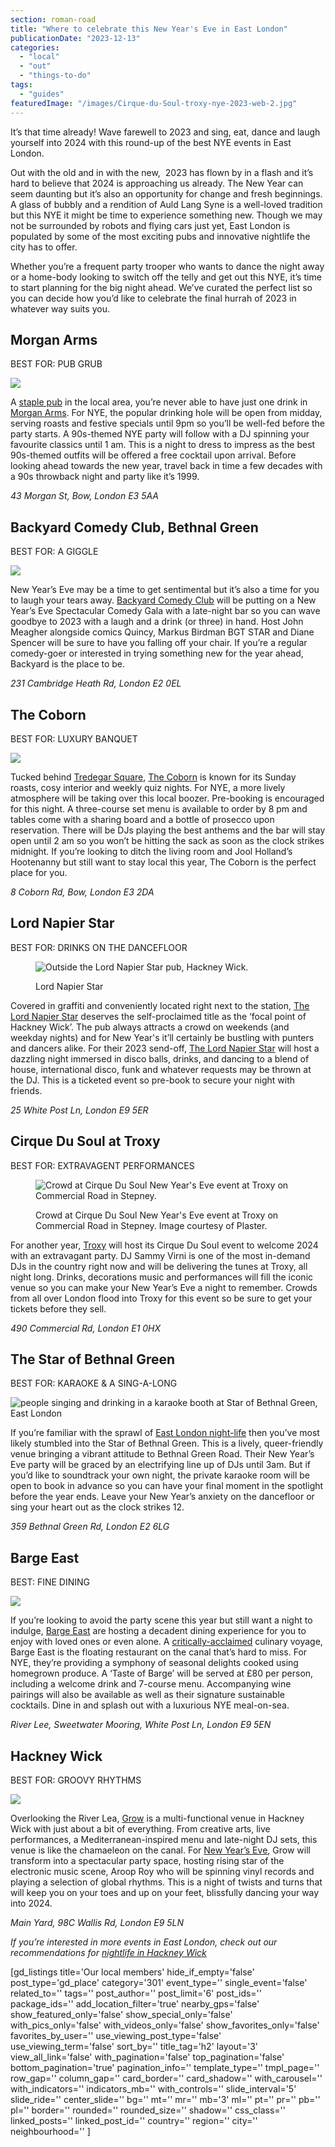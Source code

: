 ```yaml
---
section: roman-road
title: "Where to celebrate this New Year's Eve in East London"
publicationDate: "2023-12-13"
categories: 
  - "local"
  - "out"
  - "things-to-do"
tags: 
  - "guides"
featuredImage: "/images/Cirque-du-Soul-troxy-nye-2023-web-2.jpg"
---
```


It’s that time already! Wave farewell to 2023 and sing, eat, dance and laugh yourself into 2024 with this round-up of the best NYE events in East London. 

Out with the old and in with the new,  2023 has flown by in a flash and it’s hard to believe that 2024 is approaching us already. The New Year can seem daunting but it’s also an opportunity for change and fresh beginnings. A glass of bubbly and a rendition of Auld Lang Syne is a well-loved tradition but this NYE it might be time to experience something new. Though we may not be surrounded by robots and flying cars just yet, East London is populated by some of the most exciting pubs and innovative nightlife the city has to offer.  

Whether you’re a frequent party trooper who wants to dance the night away or a home-body looking to switch off the telly and get out this NYE, it’s time to start planning for the big night ahead. We’ve curated the perfect list so you can decide how you’d like to celebrate the final hurrah of 2023 in whatever way suits you.

## Morgan Arms

BEST FOR: PUB GRUB

![](/images/the-morgan-arms-NYE-2023-web-3-1024x682.jpg)

A [staple pub](https://romanroadlondon.com/?p=19940) in the local area, you’re never able to have just one drink in [Mo](https://www.morganarmsbow.com/events)[rgan Arms](https://www.morganarmsbow.com/events). For NYE, the popular drinking hole will be open from midday, serving roasts and festive specials until 9pm so you’ll be well-fed before the party starts. A 90s-themed NYE party will follow with a DJ spinning your favourite classics until 1 am. This is a night to dress to impress as the best 90s-themed outfits will be offered a free cocktail upon arrival. Before looking ahead towards the new year, travel back in time a few decades with a 90s throwback night and party like it’s 1999.

_43 Morgan St, Bow, London E3 5AA_

## Backyard Comedy Club, Bethnal Green

BEST FOR: A GIGGLE

![](/images/Backyard-Comedy-Club-nye-2023-web-3-1024x683.jpg)

New Year’s Eve may be a time to get sentimental but it’s also a time for you to laugh your tears away. [Backyard Comedy Club](https://backyardcomedyclub.co.uk/event/new-years-eve-spectacular-comedy-gala-disco-party/) will be putting on a New Year’s Eve Spectacular Comedy Gala with a late-night bar so you can wave goodbye to 2023 with a laugh and a drink (or three) in hand. Host John Meagher alongside comics Quincy, Markus Birdman BGT STAR and Diane Spencer will be sure to have you falling off your chair. If you’re a regular comedy-goer or interested in trying something new for the year ahead, Backyard is the place to be. 

_231 Cambridge Heath Rd, London E2 0EL_

## The Coborn

BEST FOR: LUXURY BANQUET

![](/images/The-Coborn-high-resolution-web-3-1024x683.jpg)

Tucked behind [Tredegar Square](https://romanroadlondon.com/?p=41018), [The Coborn](https://www.thecoborn.co.uk/) is known for its Sunday roasts, cosy interior and weekly quiz nights. For NYE, a more lively atmosphere will be taking over this local boozer. Pre-booking is encouraged for this night. A three-course set menu is available to order by 8 pm and tables come with a sharing board and a bottle of prosecco upon reservation. There will be DJs playing the best anthems and the bar will stay open until 2 am so you won’t be hitting the sack as soon as the clock strikes midnight. If you’re looking to ditch the living room and Jool Holland’s Hootenanny but still want to stay local this year, The Coborn is the perfect place for you. 

_8 Coborn Rd, Bow, London E3 2DA_

## Lord Napier Star

BEST FOR: DRINKS ON THE DANCEFLOOR

<figure>

![Outside the Lord Napier Star pub, Hackney Wick.](/images/Outside-lord-napier-edited-1024x683.jpg)

<figcaption>

Lord Napier Star

</figcaption>

</figure>

Covered in graffiti and conveniently located right next to the station, [The Lord Napier Star](https://romanroadlondon.com/lord-napier-star-voted-best-rooftop-bar/) deserves the self-proclaimed title as the ‘focal point of Hackney Wick’. The pub always attracts a crowd on weekends (and weekday nights) and for New Year's it’ll certainly be bustling with punters and dancers alike. For their 2023 send-off, [The Lord Napier Star](https://lordnapierstar.co.uk/events/the-lord-napier-star-new-years-eve-bash-2/) will host a dazzling night immersed in disco balls, drinks, and dancing to a blend of house, international disco, funk and whatever requests may be thrown at the DJ. This is a ticketed event so pre-book to secure your night with friends.

_25 White Post Ln, London E9 5ER_

## Cirque Du Soul at Troxy

BEST FOR: EXTRAVAGENT PERFORMANCES

<figure>

![Crowd at Cirque Du Soul New Year's Eve event at Troxy on Commercial Road in Stepney.](/images/Cirque-du-Soul-crowd-1024x683.jpg)

<figcaption>

Crowd at Cirque Du Soul New Year's Eve event at Troxy on Commercial Road in Stepney. Image courtesy of Plaster.

</figcaption>

</figure>

For another year, [Troxy](https://troxy.co.uk/event/cirque-du-soul-new-years-eve/) will host its Cirque Du Soul event to welcome 2024 with an extravagant party. DJ Sammy Virni is one of the most in-demand DJs in the country right now and will be delivering the tunes at Troxy, all night long. Drinks, decorations music and performances will fill the iconic venue so you can make your New Year’s Eve a night to remember. Crowds from all over London flood into Troxy for this event so be sure to get your tickets before they sell. 

_490 Commercial Rd, London E1 0HX_

## The Star of Bethnal Green

BEST FOR: KARAOKE & A SING-A-LONG

![people singing and drinking in a karaoke booth at Star of Bethnal Green, East London](/images/star-bethnal-green-competition-1024x683.jpg)

If you’re familiar with the sprawl of [East London night-life](https://bethnalgreenlondon.co.uk/pubs-bethnal-green/) then you’ve most likely stumbled into the Star of Bethnal Green. This is a lively, queer-friendly venue bringing a vibrant attitude to Bethnal Green Road. Their New Year’s Eve party will be graced by an electrifying line up of DJs until 3am. But if you’d like to soundtrack your own night, the private karaoke room will be open to book in advance so you can have your final moment in the spotlight before the year ends. Leave your New Year’s anxiety on the dancefloor or sing your heart out as the clock strikes 12. 

_359 Bethnal Green Rd, London E2 6LG_

## Barge East

BEST: FINE DINING

![](/images/barge-east-nye-2023-web-3-1024x683.jpg)

If you’re looking to avoid the party scene this year but still want a night to indulge, [Barge East](https://www.bargeeast.com/whats-on) are hosting a decadent dining experience for you to enjoy with loved ones or even alone. A [critically-acclaimed](https://romanroadlondon.com/barge-east-tasting-menu-restaurant-review-hackney-wick/) culinary voyage, Barge East is the floating restaurant on the canal that’s hard to miss. For NYE, they’re providing a symphony of seasonal delights cooked using homegrown produce. A ‘Taste of Barge’ will be served at £80 per person, including a welcome drink and 7-course menu. Accompanying wine pairings will also be available as well as their signature sustainable cocktails. Dine in and splash out with a luxurious NYE meal-on-sea.

_River Lee, Sweetwater Mooring, White Post Ln, London E9 5EN_

## Hackney Wick

BEST FOR: GROOVY RHYTHMS

![](/images/NYE-hackney-wick-grow-2023-web-2-1024x682.jpg)

Overlooking the River Lea, [Grow](https://romanroadlondon.com/?p=41271) is a multi-functional venue in Hackney Wick with just about a bit of everything. From creative arts, live performances, a Mediterranean-inspired menu and late-night DJ sets, this venue is like the chamaeleon on the canal. For [New Year’s Eve](https://www.growhackney.co.uk/grow-hackneyblog/aroop-roy-happ-hour-nye), Grow will transform into a spectacular party space, hosting rising star of the electronic music scene, Aroop Roy who will be spinning vinyl records and playing a selection of global rhythms. This is a night of twists and turns that will keep you on your toes and up on your feet, blissfully dancing your way into 2024. 

_Main Yard, 98C Wallis Rd, London E9 5LN_

_If you’re interested in more events in East London, check out our recommendations for_ [_nightlife in Hackney Wick_](https://romanroadlondon.com/?p=26844)

\[gd\_listings title='Our local members' hide\_if\_empty='false' post\_type='gd\_place' category='301' event\_type='' single\_event='false' related\_to='' tags='' post\_author='' post\_limit='6' post\_ids='' package\_ids='' add\_location\_filter='true' nearby\_gps='false' show\_featured\_only='false' show\_special\_only='false' with\_pics\_only='false' with\_videos\_only='false' show\_favorites\_only='false' favorites\_by\_user='' use\_viewing\_post\_type='false' use\_viewing\_term='false' sort\_by='' title\_tag='h2' layout='3' view\_all\_link='false' with\_pagination='false' top\_pagination='false' bottom\_pagination='true' pagination\_info='' template\_type='' tmpl\_page='' row\_gap='' column\_gap='' card\_border='' card\_shadow='' with\_carousel='' with\_indicators='' indicators\_mb='' with\_controls='' slide\_interval='5' slide\_ride='' center\_slide='' bg='' mt='' mr='' mb='3' ml='' pt='' pr='' pb='' pl='' border='' rounded='' rounded\_size='' shadow='' css\_class='' linked\_posts='' linked\_post\_id='' country='' region='' city='' neighbourhood='' \]
